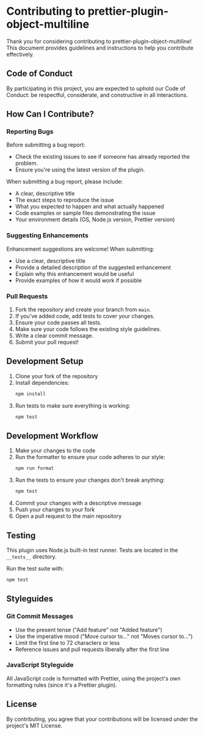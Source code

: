 # Contributing to prettier-plugin-object-multiline

Thank you for considering contributing to prettier-plugin-object-multiline! This document provides guidelines and instructions to help you contribute effectively.

## Code of Conduct

By participating in this project, you are expected to uphold our Code of Conduct: be respectful, considerate, and constructive in all interactions.

## How Can I Contribute?

### Reporting Bugs

Before submitting a bug report:

- Check the existing issues to see if someone has already reported the problem.
- Ensure you're using the latest version of the plugin.

When submitting a bug report, please include:

- A clear, descriptive title
- The exact steps to reproduce the issue
- What you expected to happen and what actually happened
- Code examples or sample files demonstrating the issue
- Your environment details (OS, Node.js version, Prettier version)

### Suggesting Enhancements

Enhancement suggestions are welcome! When submitting:

- Use a clear, descriptive title
- Provide a detailed description of the suggested enhancement
- Explain why this enhancement would be useful
- Provide examples of how it would work if possible

### Pull Requests

1. Fork the repository and create your branch from `main`.
2. If you've added code, add tests to cover your changes.
3. Ensure your code passes all tests.
4. Make sure your code follows the existing style guidelines.
5. Write a clear commit message.
6. Submit your pull request!

## Development Setup

1. Clone your fork of the repository
2. Install dependencies:
   ```bash
   npm install
   ```
3. Run tests to make sure everything is working:
   ```bash
   npm test
   ```

## Development Workflow

1. Make your changes to the code
2. Run the formatter to ensure your code adheres to our style:
   ```bash
   npm run format
   ```
3. Run the tests to ensure your changes don't break anything:
   ```bash
   npm test
   ```
4. Commit your changes with a descriptive message
5. Push your changes to your fork
6. Open a pull request to the main repository

## Testing

This plugin uses Node.js built-in test runner. Tests are located in the `__tests__` directory.

Run the test suite with:

```bash
npm test
```

## Styleguides

### Git Commit Messages

- Use the present tense ("Add feature" not "Added feature")
- Use the imperative mood ("Move cursor to..." not "Moves cursor to...")
- Limit the first line to 72 characters or less
- Reference issues and pull requests liberally after the first line

### JavaScript Styleguide

All JavaScript code is formatted with Prettier, using the project's own formatting rules (since it's a Prettier plugin).

## License

By contributing, you agree that your contributions will be licensed under the project's MIT License.
